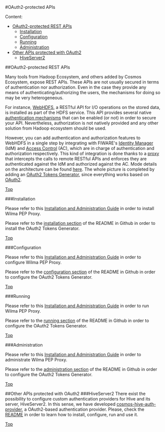 #<a name="top"></a>OAuth2-protected APIs

Content:<br>

* [OAuth2-protected REST APIs](#section1)
    * [Installation](#section1.1)
    * [Configuration](#section1.2)
    * [Running](#section1.3)
    * [Administration](#section1.4)
* [Other APIs protected with OAuth2](#section2)
    * [HiveServer2](#section2.1)

##<a name="section1"></a>OAuth2-protected REST APIs

Many tools from Hadoop Ecosystem, and others added by Cosmos Ecosystem, expose REST APIs. These APIs are not usually secured in terms of authentication nor authorization. Even in the case they provide any means of authenticating/authorizing the users, the mechanisms for doing so may be very heterogeneous.

For instance, [WebHDFS](http://hadoop.apache.org/docs/current/hadoop-project-dist/hadoop-hdfs/WebHDFS.html), a RESTful API for I/O operations on the stored data, is installed as part of the HDFS service. This API provides several native [authentication mechanisms](http://hadoop.apache.org/docs/current/hadoop-project-dist/hadoop-hdfs/WebHDFS.html#Authentication) that can be enabled (or not) in order to secure your API. Nevertheless, authorization is not natively provided and any other solution from Hadoop ecosystem should be used.

However, you can add authentication and authorization features to WebHDFS in a single step by integrating with FIWARE's [Identity Manager](http://catalogue.fiware.org/enablers/identity-management-keyrock) (IdM) and [Access Control](http://catalogue.fiware.org/enablers/authorization-pdp-authzforce) (AC), which are in charge of authentication and authorization respectively. This kind of integration is done thanks to a [proxy](http://catalogue.fiware.org/enablers/pep-proxy-wilma) that intercepts the calls to remote RESTful APIs and enforces they are authenticated against the IdM and authorized against the AC. Mode details on the architecture can be found [here](http://forge.fiware.org/plugins/mediawiki/wiki/fiware/index.php/PEP_Proxy_-_Wilma_-_User_and_Programmers_Guide#Programmer_Guide). The whole picture is completed by adding an [OAuth2 Tokens
Generator](http://github.com/telefonicaid/fiware-cosmos/tree/develop/cosmos-auth), since everything works based on [OAuth2](http://oauth.net/2/).

[Top](#top)

###<a name="section1.1"></a>Installation

Please refer to this [Installation and Administration Guide](http://forge.fiware.org/plugins/mediawiki/wiki/fiware/index.php/PEP_Proxy_-_Wilma_-_Installation_and_Administration_Guide) in order to install Wilma PEP Proxy.

Please refer to the [installation section](http://github.com/telefonicaid/fiware-cosmos/blob/develop/cosmos-auth/README.md#installation) of the README in Github in order to install the OAuth2 Tokens Generator.

[Top](#top)

###<a name="section1.2"></a>Configuration

Please refer to this [Installation and Administration Guide](http://forge.fiware.org/plugins/mediawiki/wiki/fiware/index.php/PEP_Proxy_-_Wilma_-_Installation_and_Administration_Guide) in order to configure Wilma PEP Proxy.

Please refer to the [configuration section](http://github.com/telefonicaid/fiware-cosmos/blob/develop/cosmos-auth/README.md#configuration) of the README in Github in order to configure the OAuth2 Tokens Generator.

[Top](#top)

###<a name="section1.3"></a>Running

Please refer to this [Installation and Administration Guide](http://forge.fiware.org/plugins/mediawiki/wiki/fiware/index.php/PEP_Proxy_-_Wilma_-_Installation_and_Administration_Guide) in order to run Wilma PEP Proxy.

Please refer to the [running section](http://github.com/telefonicaid/fiware-cosmos/blob/develop/cosmos-auth/README.md#running) of the README in Github in order to configure the OAuth2 Tokens Generator.

[Top](#top)

###<a name="section1.4"></a>Administration

Please refer to this [Installation and Administration Guide](http://forge.fiware.org/plugins/mediawiki/wiki/fiware/index.php/PEP_Proxy_-_Wilma_-_Installation_and_Administration_Guide) in order to administrate Wilma PEP Proxy.

Please refer to the [administration section](http://github.com/telefonicaid/fiware-cosmos/blob/develop/cosmos-auth/README.md#administration) of the README in Github in order to configure the OAuth2 Tokens Generator.

[Top](#top)

##<a name="section2"></a>Other APIs protected with OAuth2
###<a name="section2.1"></a>HiveServer2
There exist the possibility to configure custom authentication providers for Hive and its server, HiveServer2. In this sense, we have developed [cosmos-hive-auth-provider](https://github.com/telefonicaid/fiware-cosmos/tree/master/cosmos-hive-auth-provider), a OAuth2-based authentication provider. Please, check the [README](https://github.com/telefonicaid/fiware-cosmos/blob/master/cosmos-hive-auth-provider/README.md) in order to learn how to install, configure, run and use it.

[Top](#top)
